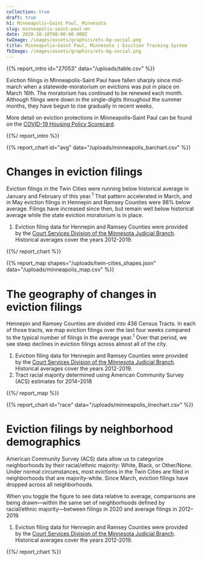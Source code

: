 ```yaml
---
collection: true
draft: true
h1: Minneapolis–Saint Paul, Minnesota
slug: minneapolis-saint-paul-mn
date: 2020-10-10T00:00:00.000Z
twImage: /images/assets/graphics/ets-bg-social.png
title: Minneapolis–Saint Paul, Minnesota | Eviction Tracking System
fbImage: /images/assets/graphics/ets-bg-social.png
---
```


{{% report_intro id="27053" data="/uploads/table.csv" %}}

Eviction filings in Minneapolis-Saint Paul have fallen sharply since mid-march when a statewide-moratorium on evictions was put in place on March 16th. The moratorium has continued to be renewed each month. Although filings were down in the single-digits throughout the summer months, they have begun to rise gradually in recent weeks.

More detail on eviction protections in Minneapolis–Saint Paul can be found on the [COVID-19 Housing Policy Scorecard](https://evictionlab.org/covid-policy-scorecard/mn/).

{{%/ report_intro %}}



{{% report_chart id="avg" data="/uploads/minneapolis_barchart.csv" %}}

# Changes in eviction filings

Eviction filings in the Twin Cities were running below historical average in January and February of this year.<sup>1</sup> That pattern accelerated in March, and in May eviction filings in Hennepin and Ramsey Counties were 98% below average. Filings have increased since then, but remain well below historical average while the state eviction moratorium is in place.

1. Eviction filing data for Hennepin and Ramsey Counties were provided by the [Court Services Division of the Minnesota Judicial Branch](https://www.mncourts.gov/State-Court-Administrators-Office/Court-Services.aspx). Historical averages cover the years 2012-2019.

{{%/ report_chart %}}



{{% report_map shapes="/uploads/twin-cities_shapes.json" data="/uploads/minneapolis_map.csv" %}}



# The geography of changes in eviction filings

Hennepin and Ramsey Counties are divided into 436 Census Tracts. In each of those tracts, we map eviction filings over the last four weeks compared to the typical number of filings in the average year.<sup>1</sup> Over that period, we see steep declines in eviction filings across almost all of the city.

1. Eviction filing data for Hennepin and Ramsey Counties were provided by the [Court Services Division of the Minnesota Judicial Branch](https://www.mncourts.gov/State-Court-Administrators-Office/Court-Services.aspx). Historical averages cover the years 2012-2019.
2. Tract racial majority determined using American Community Survey (ACS) estimates for 2014–2018



{{%/ report_map %}}



{{% report_chart id="race" data="/uploads/minneapolis_linechart.csv" %}}




# Eviction filings by neighborhood demographics

American Community Survey (ACS) data allow us to categorize neighborhoods by their racial/ethnic majority: White, Black, or Other/None. Under normal circumstances, most evictions in the Twin Cities are filed in neighborhoods that are majority-white. Since March, eviction filings have dropped across all neighborhoods.

When you toggle the figure to see data relative to average, comparisons are being drawn—within the same set of neighborhoods defined by racial/ethnic majority—between filings in 2020 and average filings in 2012–2019.

1. Eviction filing data for Hennepin and Ramsey Counties were provided by the [Court Services Division of the Minnesota Judicial Branch](https://www.mncourts.gov/State-Court-Administrators-Office/Court-Services.aspx). Historical averages cover the years 2012-2019.






{{%/ report_chart %}}